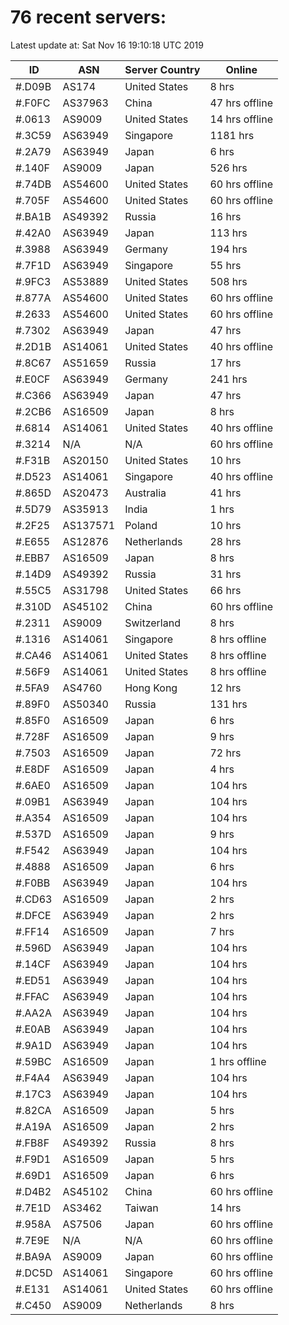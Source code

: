 # 76 recent servers:

Latest update at: Sat Nov 16 19:10:18 UTC 2019

| ID | ASN | Server Country | Online |
| -- | --- | -------------- | ------ |
| #.D09B | AS174 | United States | 8 hrs |
| #.F0FC | AS37963 | China | 47 hrs offline |
| #.0613 | AS9009 | United States | 14 hrs offline |
| #.3C59 | AS63949 | Singapore | 1181 hrs |
| #.2A79 | AS63949 | Japan | 6 hrs |
| #.140F | AS9009 | Japan | 526 hrs |
| #.74DB | AS54600 | United States | 60 hrs offline |
| #.705F | AS54600 | United States | 60 hrs offline |
| #.BA1B | AS49392 | Russia | 16 hrs |
| #.42A0 | AS63949 | Japan | 113 hrs |
| #.3988 | AS63949 | Germany | 194 hrs |
| #.7F1D | AS63949 | Singapore | 55 hrs |
| #.9FC3 | AS53889 | United States | 508 hrs |
| #.877A | AS54600 | United States | 60 hrs offline |
| #.2633 | AS54600 | United States | 60 hrs offline |
| #.7302 | AS63949 | Japan | 47 hrs |
| #.2D1B | AS14061 | United States | 40 hrs offline |
| #.8C67 | AS51659 | Russia | 17 hrs |
| #.E0CF | AS63949 | Germany | 241 hrs |
| #.C366 | AS63949 | Japan | 47 hrs |
| #.2CB6 | AS16509 | Japan | 8 hrs |
| #.6814 | AS14061 | United States | 40 hrs offline |
| #.3214 | N/A | N/A | 60 hrs offline |
| #.F31B | AS20150 | United States | 10 hrs |
| #.D523 | AS14061 | Singapore | 40 hrs offline |
| #.865D | AS20473 | Australia | 41 hrs |
| #.5D79 | AS35913 | India | 1 hrs |
| #.2F25 | AS137571 | Poland | 10 hrs |
| #.E655 | AS12876 | Netherlands | 28 hrs |
| #.EBB7 | AS16509 | Japan | 8 hrs |
| #.14D9 | AS49392 | Russia | 31 hrs |
| #.55C5 | AS31798 | United States | 66 hrs |
| #.310D | AS45102 | China | 60 hrs offline |
| #.2311 | AS9009 | Switzerland | 8 hrs |
| #.1316 | AS14061 | Singapore | 8 hrs offline |
| #.CA46 | AS14061 | United States | 8 hrs offline |
| #.56F9 | AS14061 | United States | 8 hrs offline |
| #.5FA9 | AS4760 | Hong Kong | 12 hrs |
| #.89F0 | AS50340 | Russia | 131 hrs |
| #.85F0 | AS16509 | Japan | 6 hrs |
| #.728F | AS16509 | Japan | 9 hrs |
| #.7503 | AS16509 | Japan | 72 hrs |
| #.E8DF | AS16509 | Japan | 4 hrs |
| #.6AE0 | AS16509 | Japan | 104 hrs |
| #.09B1 | AS63949 | Japan | 104 hrs |
| #.A354 | AS16509 | Japan | 104 hrs |
| #.537D | AS16509 | Japan | 9 hrs |
| #.F542 | AS63949 | Japan | 104 hrs |
| #.4888 | AS16509 | Japan | 6 hrs |
| #.F0BB | AS63949 | Japan | 104 hrs |
| #.CD63 | AS16509 | Japan | 2 hrs |
| #.DFCE | AS63949 | Japan | 2 hrs |
| #.FF14 | AS16509 | Japan | 7 hrs |
| #.596D | AS63949 | Japan | 104 hrs |
| #.14CF | AS63949 | Japan | 104 hrs |
| #.ED51 | AS63949 | Japan | 104 hrs |
| #.FFAC | AS63949 | Japan | 104 hrs |
| #.AA2A | AS63949 | Japan | 104 hrs |
| #.E0AB | AS63949 | Japan | 104 hrs |
| #.9A1D | AS63949 | Japan | 104 hrs |
| #.59BC | AS16509 | Japan | 1 hrs offline |
| #.F4A4 | AS63949 | Japan | 104 hrs |
| #.17C3 | AS63949 | Japan | 104 hrs |
| #.82CA | AS16509 | Japan | 5 hrs |
| #.A19A | AS16509 | Japan | 2 hrs |
| #.FB8F | AS49392 | Russia | 8 hrs |
| #.F9D1 | AS16509 | Japan | 5 hrs |
| #.69D1 | AS16509 | Japan | 6 hrs |
| #.D4B2 | AS45102 | China | 60 hrs offline |
| #.7E1D | AS3462 | Taiwan | 14 hrs |
| #.958A | AS7506 | Japan | 60 hrs offline |
| #.7E9E | N/A | N/A | 60 hrs offline |
| #.BA9A | AS9009 | Japan | 60 hrs offline |
| #.DC5D | AS14061 | Singapore | 60 hrs offline |
| #.E131 | AS14061 | United States | 60 hrs offline |
| #.C450 | AS9009 | Netherlands | 8 hrs |

